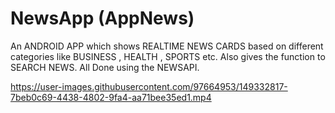 # NewsApp (AppNews)
An ANDROID APP which shows REALTIME NEWS CARDS based on different categories like BUSINESS , HEALTH , SPORTS etc. Also gives the function to SEARCH NEWS. All Done using the NEWSAPI.



https://user-images.githubusercontent.com/97664953/149332817-7beb0c69-4438-4802-9fa4-aa71bee35ed1.mp4

